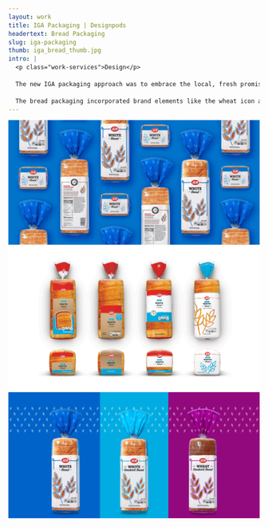 ```yaml
---
layout: work
title: IGA Packaging | Designpods
headertext: Bread Packaging
slug: iga-packaging
thumb: iga_bread_thumb.jpg
intro: |
  <p class="work-services">Design</p>

  The new IGA packaging approach was to embrace the local, fresh promise at the center of IGA’s legacy. The design brings much-needed personality and style to the IGA brand while remaining true to its heritage.

  The bread packaging incorporated brand elements like the wheat icon and color palette to create a clear visual language for the products while also showcasing what’s in the package.
---
```


![](../img/work/IGA_1.jpg)
![](../img/work/IGA_2.jpg)
![](../img/work/IGA_3.jpg)
